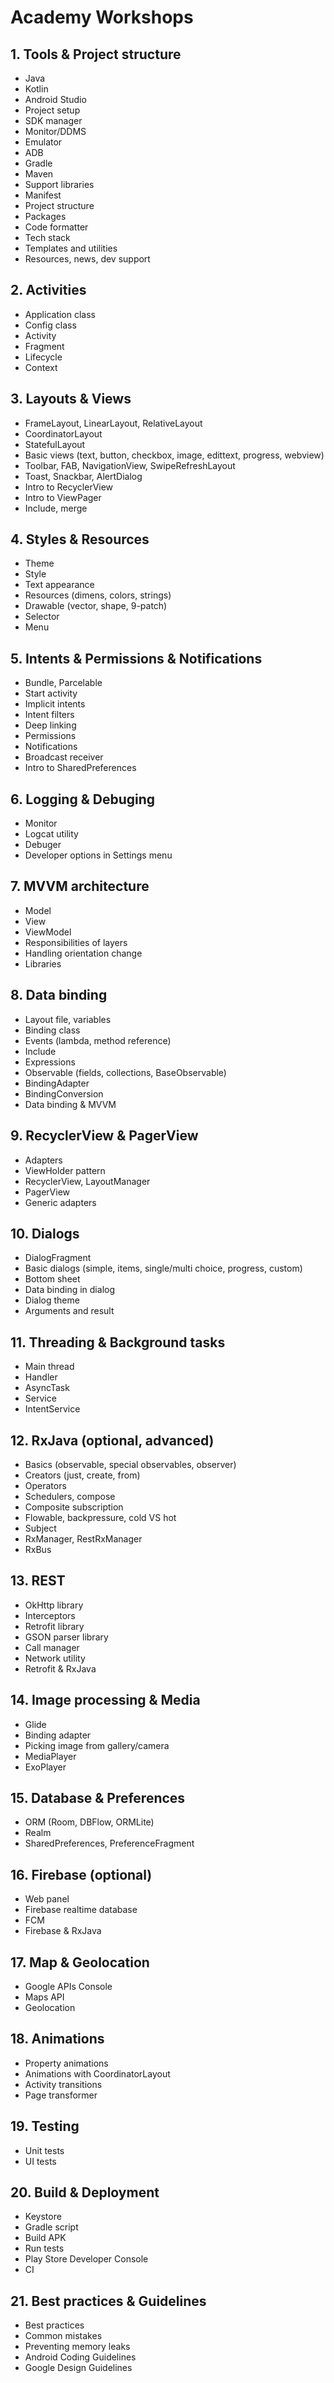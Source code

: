 Academy Workshops
=================

## 1. Tools & Project structure

- Java
- Kotlin
- Android Studio
- Project setup
- SDK manager
- Monitor/DDMS
- Emulator
- ADB
- Gradle
- Maven
- Support libraries
- Manifest
- Project structure
- Packages
- Code formatter
- Tech stack
- Templates and utilities
- Resources, news, dev support

## 2. Activities

- Application class
- Config class
- Activity
- Fragment
- Lifecycle
- Context

## 3. Layouts & Views

- FrameLayout, LinearLayout, RelativeLayout
- CoordinatorLayout
- StatefulLayout
- Basic views (text, button, checkbox, image, edittext, progress, webview)
- Toolbar, FAB, NavigationView, SwipeRefreshLayout
- Toast, Snackbar, AlertDialog
- Intro to RecyclerView
- Intro to ViewPager
- Include, merge

## 4. Styles & Resources

- Theme
- Style
- Text appearance
- Resources (dimens, colors, strings)
- Drawable (vector, shape, 9-patch)
- Selector
- Menu

## 5. Intents & Permissions & Notifications

- Bundle, Parcelable
- Start activity
- Implicit intents
- Intent filters
- Deep linking
- Permissions
- Notifications
- Broadcast receiver
- Intro to SharedPreferences

## 6. Logging & Debuging

- Monitor
- Logcat utility
- Debuger
- Developer options in Settings menu

## 7. MVVM architecture

- Model
- View
- ViewModel
- Responsibilities of layers
- Handling orientation change
- Libraries

## 8. Data binding

- Layout file, variables
- Binding class
- Events (lambda, method reference)
- Include
- Expressions
- Observable (fields, collections, BaseObservable)
- BindingAdapter
- BindingConversion
- Data binding & MVVM

## 9. RecyclerView & PagerView

- Adapters
- ViewHolder pattern
- RecyclerView, LayoutManager
- PagerView
- Generic adapters

## 10. Dialogs

- DialogFragment
- Basic dialogs (simple, items, single/multi choice, progress, custom)
- Bottom sheet
- Data binding in dialog
- Dialog theme
- Arguments and result

## 11. Threading & Background tasks

- Main thread
- Handler
- AsyncTask
- Service
- IntentService

## 12. RxJava (optional, advanced)

- Basics (observable, special observables, observer)
- Creators (just, create, from)
- Operators
- Schedulers, compose
- Composite subscription
- Flowable, backpressure, cold VS hot
- Subject
- RxManager, RestRxManager
- RxBus

## 13. REST

- OkHttp library
- Interceptors
- Retrofit library
- GSON parser library
- Call manager
- Network utility
- Retrofit & RxJava

## 14. Image processing & Media

- Glide
- Binding adapter
- Picking image from gallery/camera
- MediaPlayer
- ExoPlayer

## 15. Database & Preferences

- ORM (Room, DBFlow, ORMLite)
- Realm
- SharedPreferences, PreferenceFragment

## 16. Firebase (optional)

- Web panel
- Firebase realtime database
- FCM
- Firebase & RxJava

## 17. Map & Geolocation

- Google APIs Console
- Maps API
- Geolocation 

## 18. Animations

- Property animations
- Animations with CoordinatorLayout
- Activity transitions
- Page transformer

## 19. Testing

- Unit tests
- UI tests

## 20. Build & Deployment

- Keystore
- Gradle script
- Build APK
- Run tests
- Play Store Developer Console
- CI

## 21. Best practices & Guidelines

- Best practices
- Common mistakes
- Preventing memory leaks
- Android Coding Guidelines
- Google Design Guidelines
